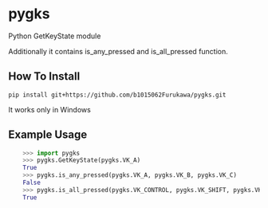 # pygks
Python GetKeyState module

Additionally it contains is_any_pressed and is_all_pressed function.

## How To Install
    pip install git+https://github.com/b1015062Furukawa/pygks.git

It works only in Windows

## Example Usage

```python
    >>> import pygks
    >>> pygks.GetKeyState(pygks.VK_A)
    True
    >>> pygks.is_any_pressed(pygks.VK_A, pygks.VK_B, pygks.VK_C)
    False
    >>> pygks.is_all_pressed(pygks.VK_CONTROL, pygks.VK_SHIFT, pygks.VK_Q)
    True
```
